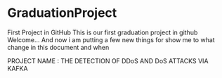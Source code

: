 # GraduationProject
First Project in GitHub
This is our first graduation project in github
Welcome...
And now i am putting a few new things for show me to what change in this document and when



PROJECT NAME : THE DETECTION OF DDoS AND DoS ATTACKS VIA KAFKA
